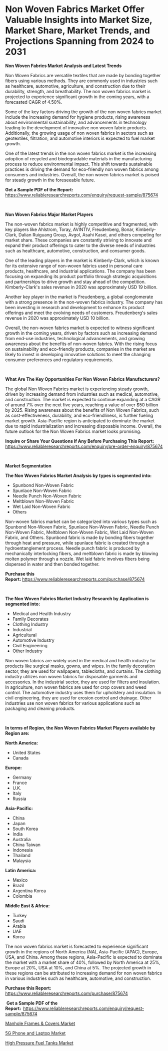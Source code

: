 <p><h1>Non Woven Fabrics Market Offer Valuable Insights into Market Size, Market Share, Market Trends, and Projections Spanning from 2024 to 2031</h1></p><p><strong>Non Woven Fabrics Market Analysis and Latest Trends</strong></p>
<p><p>Non Woven Fabrics are versatile textiles that are made by bonding together fibers using various methods. They are commonly used in industries such as healthcare, automotive, agriculture, and construction due to their durability, strength, and breathability. The non woven fabrics market is projected to experience significant growth in the coming years, with a forecasted CAGR of 4.50%.</p><p>Some of the key factors driving the growth of the non woven fabrics market include the increasing demand for hygiene products, rising awareness about environmental sustainability, and advancements in technology leading to the development of innovative non woven fabric products. Additionally, the growing usage of non woven fabrics in sectors such as geotextiles, filtration, and automotive interiors is expected to fuel market growth.</p><p>One of the latest trends in the non woven fabrics market is the increasing adoption of recycled and biodegradable materials in the manufacturing process to reduce environmental impact. This shift towards sustainable practices is driving the demand for eco-friendly non woven fabrics among consumers and industries. Overall, the non woven fabrics market is poised for steady growth in the foreseeable future.</p></p>
<p><strong>Get a Sample PDF of the Report:&nbsp;</strong> <a href="https://www.reliableresearchreports.com/enquiry/request-sample/875674">https://www.reliableresearchreports.com/enquiry/request-sample/875674</a></p>
<p>&nbsp;</p>
<p><strong>Non Woven Fabrics Major Market Players</strong></p>
<p><p>The non-woven fabrics market is highly competitive and fragmented, with key players like Ahlstrom, Toray, AVINTIV, Freudenberg, Bonar, Kimberly-Clark, Dalian Ruiguang Group, Avgol, Asahi Kasei, and others competing for market share. These companies are constantly striving to innovate and expand their product offerings to cater to the diverse needs of industries such as healthcare, automotive, construction, and consumer goods.</p><p>One of the leading players in the market is Kimberly-Clark, which is known for its extensive range of non-woven fabrics used in personal care products, healthcare, and industrial applications. The company has been focusing on expanding its product portfolio through strategic acquisitions and partnerships to drive growth and stay ahead of the competition. Kimberly-Clark's sales revenue in 2020 was approximately USD 19 billion.</p><p>Another key player in the market is Freudenberg, a global conglomerate with a strong presence in the non-woven fabrics industry. The company has been investing in research and development to enhance its product offerings and meet the evolving needs of customers. Freudenberg's sales revenue in 2020 was approximately USD 10 billion.</p><p>Overall, the non-woven fabrics market is expected to witness significant growth in the coming years, driven by factors such as increasing demand from end-use industries, technological advancements, and growing awareness about the benefits of non-woven fabrics. With the rising focus on sustainability and eco-friendly products, companies in the market are likely to invest in developing innovative solutions to meet the changing consumer preferences and regulatory requirements.</p></p>
<p>&nbsp;</p>
<p><strong>What Are The Key Opportunities For Non Woven Fabrics Manufacturers?</strong></p>
<p><p>The global Non Woven Fabrics market is experiencing steady growth, driven by increasing demand from industries such as medical, automotive, and construction. The market is expected to continue expanding at a CAGR of around 7% over the next five years, reaching a value of over $50 billion by 2025. Rising awareness about the benefits of Non Woven Fabrics, such as cost-effectiveness, durability, and eco-friendliness, is further fueling market growth. Asia-Pacific region is anticipated to dominate the market due to rapid industrialization and increasing disposable income. Overall, the future outlook for the Non Woven Fabrics market looks promising.</p></p>
<p><strong>Inquire or Share Your Questions If Any Before Purchasing This Report:</strong> <a href="https://www.reliableresearchreports.com/enquiry/pre-order-enquiry/875674">https://www.reliableresearchreports.com/enquiry/pre-order-enquiry/875674</a></p>
<p>&nbsp;</p>
<p><strong>Market Segmentation</strong></p>
<p><strong>The Non Woven Fabrics Market Analysis by types is segmented into:</strong></p>
<p><ul><li>Spunbond Non-Woven Fabric</li><li>Spunlace Non-Woven Fabric</li><li>Needle Punch Non-Woven Fabric</li><li>Meltblown Non-Woven Fabric</li><li>Wet Laid Non-Woven Fabric</li><li>Others</li></ul></p>
<p><p>Non-woven fabrics market can be categorized into various types such as Spunbond Non-Woven Fabric, Spunlace Non-Woven Fabric, Needle Punch Non-Woven Fabric, Meltblown Non-Woven Fabric, Wet Laid Non-Woven Fabric, and Others. Spunbond fabric is made by bonding fibers together through heat and pressure, while spunlace fabric is created through a hydroentanglement process. Needle punch fabric is produced by mechanically interlocking fibers, and meltblown fabric is made by blowing molten polymer through a nozzle. Wet laid fabric involves fibers being dispersed in water and then bonded together.</p></p>
<p><strong>Purchase this Report:&nbsp;</strong><a href="https://www.reliableresearchreports.com/purchase/875674">https://www.reliableresearchreports.com/purchase/875674</a></p>
<p>&nbsp;</p>
<p><strong>The Non Woven Fabrics Market Industry Research by Application is segmented into:</strong></p>
<p><ul><li>Medical and Health Industry</li><li>Family Decorates</li><li>Clothing Industry</li><li>Industrial</li><li>Agricultural</li><li>Automotive Industry</li><li>Civil Engineering</li><li>Other Industry</li></ul></p>
<p><p>Non woven fabrics are widely used in the medical and health industry for products like surgical masks, gowns, and wipes. In the family decoration sector, they are used for wallpapers, tablecloths, and curtains. The clothing industry utilizes non woven fabrics for disposable garments and accessories. In the industrial sector, they are used for filters and insulation. In agriculture, non woven fabrics are used for crop covers and weed control. The automotive industry uses them for upholstery and insulation. In civil engineering, they are used for erosion control and drainage. Other industries use non woven fabrics for various applications such as packaging and cleaning products.</p></p>
<p>&nbsp;</p>
<p><strong>In terms of Region, the Non Woven Fabrics Market Players available by Region are:</strong></p>
<p>
    <p> <strong> North America: </strong>
        <ul>
            <li>United States</li>
            <li>Canada</li>
        </ul>
        </p> 
    <p> <strong> Europe: </strong>
        <ul>
            <li>Germany</li>
            <li>France</li>
            <li>U.K.</li>
            <li>Italy</li>
            <li>Russia</li>
        </ul>
        </p> 
    <p> <strong> Asia-Pacific: </strong>
        <ul>
            <li>China</li>
            <li>Japan</li>
            <li>South Korea</li>
            <li>India</li>
            <li>Australia</li>
            <li>China Taiwan</li>
            <li>Indonesia</li>
            <li>Thailand</li>
            <li>Malaysia</li>
        </ul>
        </p> 
    <p> <strong> Latin America: </strong>
        <ul>
            <li>Mexico</li>
            <li>Brazil</li>
            <li>Argentina Korea</li>
            <li>Colombia</li>
        </ul>
        </p> 
    <p> <strong> Middle East & Africa: </strong>
        <ul>
            <li>Turkey</li>
            <li>Saudi</li>
            <li>Arabia</li>
            <li>UAE</li>
            <li>Korea</li>
        </ul>
    </p>
    </p>
<p><p>The non woven fabrics market is forecasted to experience significant growth in the regions of North America (NA), Asia-Pacific (APAC), Europe, USA, and China. Among these regions, Asia-Pacific is expected to dominate the market with a market share of 40%, followed by North America at 25%, Europe at 20%, USA at 10%, and China at 5%. The projected growth in these regions can be attributed to increasing demand for non woven fabrics in various industries such as healthcare, automotive, and construction.</p></p>
<p><strong>Purchase this Report: </strong><a href="https://www.reliableresearchreports.com/purchase/875674">https://www.reliableresearchreports.com/purchase/875674</a></p>
<p>&nbsp;<strong>Get a Sample PDF of the Report:&nbsp;&nbsp;</strong><a href="https://www.reliableresearchreports.com/enquiry/request-sample/875674">https://www.reliableresearchreports.com/enquiry/request-sample/875674</a></p>
<p><strong></strong></p>
<p><p><a href="https://view.publitas.com/reportprime-1/manhole-frames-covers-market-growth-market-trends-covid-19-impact-and-forecasts-for-period-from-2023-2030/">Manhole Frames & Covers Market</a></p><p><a href="https://view.publitas.com/reportprime-1/global-5g-phone-and-laptop-market-by-types-applications-and-major-players-with-regional-growth-rate-analysis-and-development-situation-from-2023-to-2030/">5G Phone and Laptop Market</a></p><p><a href="https://view.publitas.com/reportprime-1/high-pressure-fuel-tanks-market-provides-a-comprehensive-analysis-including-a-macro-overview-of-the-market-as-well-as-micro-details-such-as-market-size-and-competitive-landscape/">High Pressure Fuel Tanks Market</a></p></p>